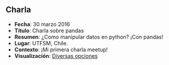 ## Charla
* **Fecha**: 30 marzo 2016
* **Título**: Charla sobre pandas 
* **Resumen**: ¿Como manipular datos en python? ¡Con pandas!
* **Lugar**: UTFSM, Chile.
* **Contexto**: ¡Mi primera charla meetup!
* **Visualización**: [Diversas opciones](https://htmlpreview.github.io/?https://github.com/sebastiandres/talk_2016_03_python_meetup_pandas/blob/main/index.html)